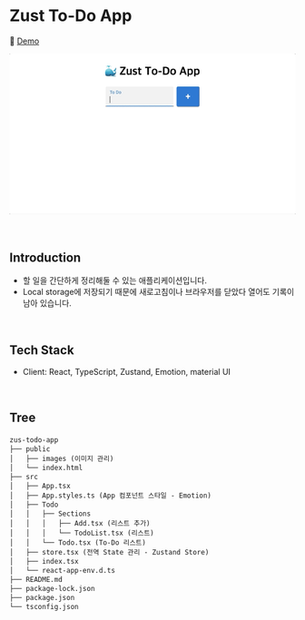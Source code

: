 # Zust To-Do App

📎 [Demo](https://fromnowwon.github.io/zust-todo-app/)

![](./public/images/zust-todo-app.gif)

<br/>

## Introduction
- 할 일을 간단하게 정리해둘 수 있는 애플리케이션입니다.
- Local storage에 저장되기 때문에 새로고침이나 브라우저를 닫았다 열어도 기록이 남아 있습니다.

<br/>

## Tech Stack
- Client: React, TypeScript, Zustand, Emotion, material UI

<br/>

## Tree
```
zus-todo-app
├── public
│   ├── images (이미지 관리)
│   └── index.html
├── src
│   ├── App.tsx
│   ├── App.styles.ts (App 컴포넌트 스타일 - Emotion)
│   ├── Todo
│   │   ├── Sections
│   │   │   ├── Add.tsx (리스트 추가)
│   │   │   └── TodoList.tsx (리스트)
│   │   └── Todo.tsx (To-Do 리스트)
│   ├── store.tsx (전역 State 관리 - Zustand Store)
│   ├── index.tsx
│   └── react-app-env.d.ts
├── README.md
├── package-lock.json
├── package.json
└── tsconfig.json
```
